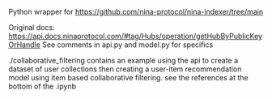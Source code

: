 Python wrapper for https://github.com/nina-protocol/nina-indexer/tree/main

Original docs: https://api.docs.ninaprotocol.com/#tag/Hubs/operation/getHubByPublicKeyOrHandle
See comments in api.py and model.py for specifics

./collaborative_filtering contains an example using the api to create a dataset of user collections then creating a user-item recommendation model using item based collaborative filtering. see the references at the bottom of the .ipynb

